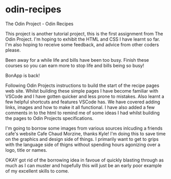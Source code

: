 # odin-recipes

The Odin Project - Odin Recipes

This project is another tutorial project, this is the first assignment from The Odin Project. I'm hoping to exhibit the HTML and CSS I have learnt so far.
I'm also hoping to receive some feedback, and advice from other coders please.

Been away for a while life and bills have been too busy. Finish these courses so you can earn more to stop life and bills being so busy!

BonApp is back!

Following Odin Projects instructions to build the start of the recipe pages web site. 
Whilst building these simple pages I have become familiar with VSCode and I have gotten quicker and less prone to mistakes. Also learnt a few helpful shortcuts and features VSCode has.
We have covered adding links, images and how to make it all functional.
I have also added a few comments in to the html to remind me of some ideas I had whilst building the pages to Odin Projects specifications. 

I'm going to borrow some images from various sources inlcuding a friends cafe's website Cafe Chaud Morzine, thanks Kyle! I'm doing this to save time on the graphics and design side of things. I primarily want to get to grips with the language side of thigns without spending hours agonizing over a logo, title or names. 

OKAY got rid of the borrowing idea in favoue of quickly blasting through as much as I can muster and hopefully this will just be an early poor example of my excellent skills to come. 
